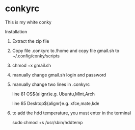 # conkyrc
This is my white conky

Installation

1. Extract the zip file

2. Copy file .conkyrc to /home and copy file gmail.sh to ~/.config/conky/scripts

3. chmod +x gmail.sh

4. manually change gmail.sh login and password

5. manually change two lines in .conkyrc 

   line 81 OS${alignr}e.g. Ubuntu,Mint,Arch

   line 85 Desktop${alignr}e.g. xfce,mate,kde
   
 6. to add the hdd temperature, you must enter in the terminal

    sudo chmod +s /usr/sbin/hddtemp
